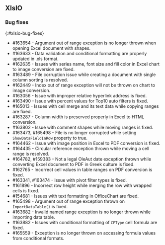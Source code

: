 ## XlsIO

### Bug fixes
{:#xlsio-bug-fixes}

* \#163654 - Argument out of range exception is no longer thrown when opening Excel document with shapes.
* \#163633 - Data validation and conditional formatting are properly updated in .xls format.
* \#162635 - Issues with series name, font size and fill color in Excel chart to image conversion are fixed.
* \#163489 - File corruption issue while creating a document with single column sorting is resolved.
* \#162449 - Index out of range exception will not be thrown on chart to image conversion.
* \#163056 - Issue with improper relative hyperlink address is fixed.
* \#163490 - Issue with percent values for Top10 auto filters is fixed.
* \#165013 - Issues with cell merge and its text data while copying ranges are fixed.
* \#163287 - Column width is preserved properly in Excel to HTML conversion.
* \#163802 - Issue with comment shapes while moving ranges is fixed.
* \#163473, \#165498 - File is no longer corrupted while setting `ShowDataFieldInRow` property to true.
* \#164462 - Issue with image position in Excel to PDF conversion is fixed.
* \#164435 - Circular reference exception thrown while moving a cell range is resolved. 
* \#164782, \#159383 - Not a legal OleAut date exception thrown while converting Excel document to PDF in Greek culture is fixed.
* \#162765 - Incorrect cell values in table ranges on PDF conversion is fixed.
* \#163341, \#163474 - Issue with pivot filter types is fixed.
* \#161896 - Incorrect row height while merging the row with wrapped cells is fixed.
* \#154681 - Issues with text formatting in OfficeChart are fixed.
* \#165498 - Argument out of range exception thrown on `ImportDataTable()` is fixed.
* \#163682 - Invalid named range exception is no longer thrown while importing data table.
* \#163882 - Issues with conditional formatting of `CFType` cell formula are fixed.
* \#165559 - Exception is no longer thrown on accessing formula values from conditional formats.
